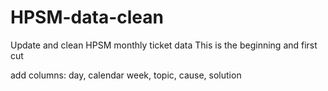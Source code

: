 # HPSM-data-clean
Update and clean HPSM monthly ticket data
This is the beginning and first cut

add columns: day, calendar week, topic, cause, solution
